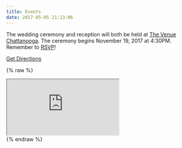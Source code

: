 ```yaml
---
title: Events
date: 2017-05-05 21:13:06
---
```


The wedding ceremony and reception will both be held at [The Venue Chattanooga](https://thevenuechattanooga.com/the-cottage/). The ceremony begins November 19, 2017 at 4:30PM. Remember to [RSVP](/RSVP)!

[Get Directions](https://maps.google.com/maps?saddr=Current+Location&daddr=4119+Cummings+Hwy,+Chattanooga,+TN+37419)

{% raw %}
<div class="rsvp-container">
    <iframe src="https://www.google.com/maps/embed/v1/place?q=4119+Cummings+Hwy,+Chattanooga,+TN+37419&key=AIzaSyDQAPYe3NjwMlYbo0r8shUkt_x7YFFmo_A" allowfullscreen>Loading...</iframe>
</div>
{% endraw %}